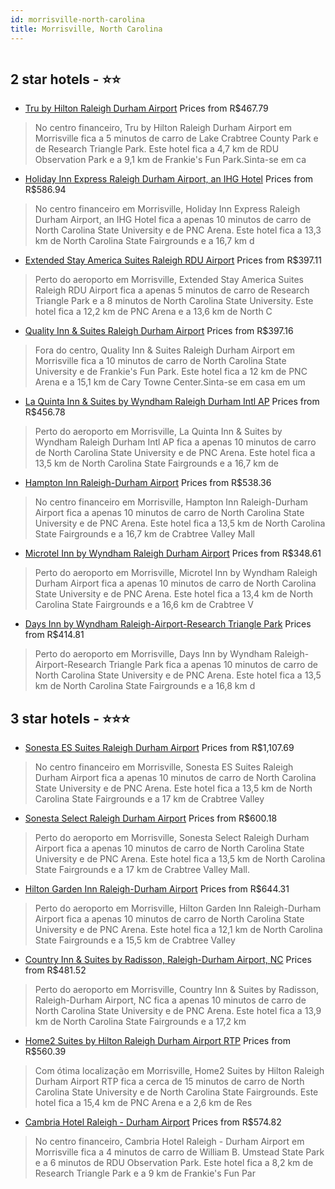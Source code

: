 ```yaml
---
id: morrisville-north-carolina
title: Morrisville, North Carolina
---
```


<center><img src="https://i.travelapi.com/hotels/1000000/210000/202300/202297/a4c49d1a_z.jpg" alt="" /></center>


##  2 star hotels - ⭐️⭐️

-    [Tru by Hilton Raleigh Durham Airport](https://www.hurb.com/br/aud/https://www.hurb.com/br/hotels/morrisville/tru-by-hilton-raleigh-durham-airport-HT-G7D7?cmp=18055) Prices from R$467.79
   > No centro financeiro, Tru by Hilton Raleigh Durham Airport em Morrisville fica a 5 minutos de carro de Lake Crabtree County Park e de Research Triangle Park.  Este hotel fica a 4,7 km de RDU Observation Park e a 9,1 km de Frankie's Fun Park.Sinta-se em ca
-    [Holiday Inn Express Raleigh Durham Airport, an IHG Hotel](https://www.hurb.com/br/aud/https://www.hurb.com/br/hotels/morrisville/holiday-inn-express-raleigh-durham-airport-an-ihg-hotel-HT-C6NK?cmp=18055) Prices from R$586.94
   > No centro financeiro em Morrisville, Holiday Inn Express Raleigh Durham Airport, an IHG Hotel fica a apenas 10 minutos de carro de North Carolina State University e de PNC Arena.  Este hotel fica a 13,3 km de North Carolina State Fairgrounds e a 16,7 km d
-    [Extended Stay America Suites Raleigh RDU Airport](https://www.hurb.com/br/aud/https://www.hurb.com/br/hotels/morrisville/extended-stay-america-suites-raleigh-rdu-airport-HT-8J57?cmp=18055) Prices from R$397.11
   > Perto do aeroporto em Morrisville, Extended Stay America Suites Raleigh RDU Airport fica a apenas 5 minutos de carro de Research Triangle Park e a 8 minutos de North Carolina State University.  Este hotel fica a 12,2 km de PNC Arena e a 13,6 km de North C
-    [Quality Inn & Suites Raleigh Durham Airport](https://www.hurb.com/br/aud/https://www.hurb.com/br/hotels/morrisville/quality-inn-suites-raleigh-durham-airport-HT-W9E3?cmp=18055) Prices from R$397.16
   > Fora do centro, Quality Inn & Suites Raleigh Durham Airport em Morrisville fica a 10 minutos de carro de North Carolina State University e de Frankie's Fun Park.  Este hotel fica a 12 km de PNC Arena e a 15,1 km de Cary Towne Center.Sinta-se em casa em um
-    [La Quinta Inn & Suites by Wyndham Raleigh Durham Intl AP](https://www.hurb.com/br/aud/https://www.hurb.com/br/hotels/morrisville/la-quinta-inn-suites-by-wyndham-raleigh-durham-intl-ap-HT-XUTM?cmp=18055) Prices from R$456.78
   > Perto do aeroporto em Morrisville, La Quinta Inn & Suites by Wyndham Raleigh Durham Intl AP fica a apenas 10 minutos de carro de North Carolina State University e de PNC Arena.  Este hotel fica a 13,5 km de North Carolina State Fairgrounds e a 16,7 km de 
-    [Hampton Inn Raleigh-Durham Airport](https://www.hurb.com/br/aud/https://www.hurb.com/br/hotels/morrisville/hampton-inn-raleigh-durham-airport-HT-AUJQ?cmp=18055) Prices from R$538.36
   > No centro financeiro em Morrisville, Hampton Inn Raleigh-Durham Airport fica a apenas 10 minutos de carro de North Carolina State University e de PNC Arena.  Este hotel fica a 13,5 km de North Carolina State Fairgrounds e a 16,7 km de Crabtree Valley Mall
-    [Microtel Inn by Wyndham Raleigh Durham Airport](https://www.hurb.com/br/aud/https://www.hurb.com/br/hotels/morrisville/microtel-inn-by-wyndham-raleigh-durham-airport-HT-O3G1?cmp=18055) Prices from R$348.61
   > Perto do aeroporto em Morrisville, Microtel Inn by Wyndham Raleigh Durham Airport fica a apenas 10 minutos de carro de North Carolina State University e de PNC Arena.  Este hotel fica a 13,4 km de North Carolina State Fairgrounds e a 16,6 km de Crabtree V
-    [Days Inn by Wyndham Raleigh-Airport-Research Triangle Park](https://www.hurb.com/br/aud/https://www.hurb.com/br/hotels/morrisville/days-inn-by-wyndham-raleigh-airport-research-triangle-park-HT-1K5O?cmp=18055) Prices from R$414.81
   > Perto do aeroporto em Morrisville, Days Inn by Wyndham Raleigh-Airport-Research Triangle Park fica a apenas 10 minutos de carro de North Carolina State University e de PNC Arena.  Este hotel fica a 13,5 km de North Carolina State Fairgrounds e a 16,8 km d

##  3 star hotels - ⭐️⭐️⭐️

-    [Sonesta ES Suites Raleigh Durham Airport](https://www.hurb.com/br/aud/https://www.hurb.com/br/hotels/morrisville/sonesta-es-suites-raleigh-durham-airport-HT-KLYQ?cmp=18055) Prices from R$1,107.69
   > No centro financeiro em Morrisville, Sonesta ES Suites Raleigh Durham Airport fica a apenas 10 minutos de carro de North Carolina State University e de PNC Arena.  Este hotel fica a 13,5 km de North Carolina State Fairgrounds e a 17 km de Crabtree Valley 
-    [Sonesta Select Raleigh Durham Airport](https://www.hurb.com/br/aud/https://www.hurb.com/br/hotels/morrisville/sonesta-select-raleigh-durham-airport-HT-BLQ4?cmp=18055) Prices from R$600.18
   > Perto do aeroporto em Morrisville, Sonesta Select Raleigh Durham Airport fica a apenas 10 minutos de carro de North Carolina State University e de PNC Arena.  Este hotel fica a 13,5 km de North Carolina State Fairgrounds e a 17 km de Crabtree Valley Mall.
-    [Hilton Garden Inn Raleigh-Durham Airport](https://www.hurb.com/br/aud/https://www.hurb.com/br/hotels/morrisville/hilton-garden-inn-raleigh-durham-airport-HT-61R1?cmp=18055) Prices from R$644.31
   > Perto do aeroporto em Morrisville, Hilton Garden Inn Raleigh-Durham Airport fica a apenas 10 minutos de carro de North Carolina State University e de PNC Arena.  Este hotel fica a 12,1 km de North Carolina State Fairgrounds e a 15,5 km de Crabtree Valley 
-    [Country Inn & Suites by Radisson, Raleigh-Durham Airport, NC](https://www.hurb.com/br/aud/https://www.hurb.com/br/hotels/morrisville/country-inn-suites-by-radisson-raleigh-durham-airport-nc-HT-AWBQ?cmp=18055) Prices from R$481.52
   > Perto do aeroporto em Morrisville, Country Inn & Suites by Radisson, Raleigh-Durham Airport, NC fica a apenas 10 minutos de carro de North Carolina State University e de PNC Arena.  Este hotel fica a 13,9 km de North Carolina State Fairgrounds e a 17,2 km
-    [Home2 Suites by Hilton Raleigh Durham Airport RTP](https://www.hurb.com/br/aud/https://www.hurb.com/br/hotels/morrisville/home2-suites-by-hilton-raleigh-durham-airport-rtp-HT-7J83?cmp=18055) Prices from R$560.39
   > Com ótima localização em Morrisville, Home2 Suites by Hilton Raleigh Durham Airport RTP fica a cerca de 15 minutos de carro de North Carolina State University e de North Carolina State Fairgrounds.  Este hotel fica a 15,4 km de PNC Arena e a 2,6 km de Res
-    [Cambria Hotel Raleigh - Durham Airport](https://www.hurb.com/br/aud/https://www.hurb.com/br/hotels/morrisville/cambria-hotel-raleigh-durham-airport-HT-TP1C?cmp=18055) Prices from R$574.82
   > No centro financeiro, Cambria Hotel Raleigh - Durham Airport em Morrisville fica a 4 minutos de carro de William B. Umstead State Park e a 6 minutos de RDU Observation Park.  Este hotel fica a 8,2 km de Research Triangle Park e a 9 km de Frankie's Fun Par
